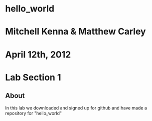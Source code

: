 # hello_world
# Mitchell Kenna & Matthew Carley
# April 12th, 2012
# Lab Section 1

## About

In this lab we downloaded and signed up for github and have made a
repository for "hello_world"
